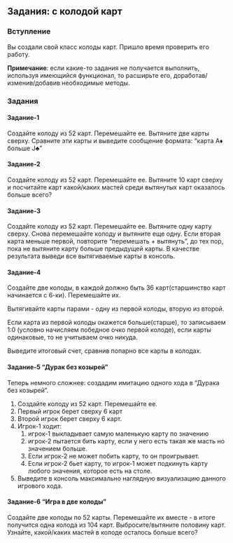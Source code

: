 ## Задания: с колодой карт


### Вступление

Вы создали свой класс колоды карт. Пришло время проверить его работу.

**Примечание**: если какие-то задания не получается выполнить, используя имеющийся функционал, то расширьте его, доработав/изменив/добавив необходимые методы.


### Задания


#### Задание-1

Создайте колоду из 52 карт. Перемешайте ее. Вытяните две карты сверху. Сравните эти карты и выведите сообщение формата: “карта A♦ больше J♣”


#### Задание-2

Создайте колоду из 52 карт. Перемешайте ее. Вытяните 10 карт сверху и посчитайте карт какой/каких мастей среди вытянутых карт оказалось больше всего?


#### Задание-3

Создайте колоду из 52 карт. Перемешайте ее. Вытяните одну карту сверху. Снова перемешайте колоду и вытяните еще одну. Если вторая карта меньше первой, повторите “перемешать + вытянуть”, до тех пор, пока не вытяните карту больше предыдущей карты. В качестве результата выведи все вытягиваемые карты в консоль.


#### Задание-4

Создайте две колоды, в каждой должно быть 36 карт(старшинство карт начинается с 6-ки). Перемешайте их.

Вытягивайте карты парами - одну из первой колоды, вторую из второй.

Если карта из первой колоды окажется больше(старше), то записываем 1:0 (условно начисляем победное очко первой колоде), если карты одинаковые, то не учитываем очко никуда.

Выведите итоговый счет, сравнив попарно все карты в колодах.


#### Задание-5 “Дурак без козырей”

Теперь немного сложнее: создадим имитацию одного хода в “Дурака без козырей”.



1. Создайте колоду из 52 карт. Перемешайте ее.
2. Первый игрок берет сверху 6 карт
3. Второй игрок берет сверху 6 карт.
4. Игрок-1 ходит:
    1. игрок-1 выкладывает самую маленькую карту по значению
    2. игрок-2 пытается бить карту, если у него есть такая же масть но значением больше. 
    3. Если игрок-2 не может побить карту, то он проигрывает.
    4. Если игрок-2 бьет карту, то игрок-1 может подкинуть карту любого значения, которое есть на столе.
5. Выведите в консоль максимально наглядную визуализацию данного игрового хода.


#### Задание-6 “Игра в две колоды”

Создайте две колоды по 52 карты. Перемешайте их вместе - в итоге получится одна колода из 104 карт. Выбросите/вытяните половину карт. Узнайте, какой/каких мастей в колоде осталось больше всего?